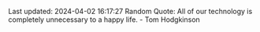 Last updated: 2024-04-02 16:17:27
Random Quote: All of our technology is completely unnecessary to a happy life. - Tom Hodgkinson